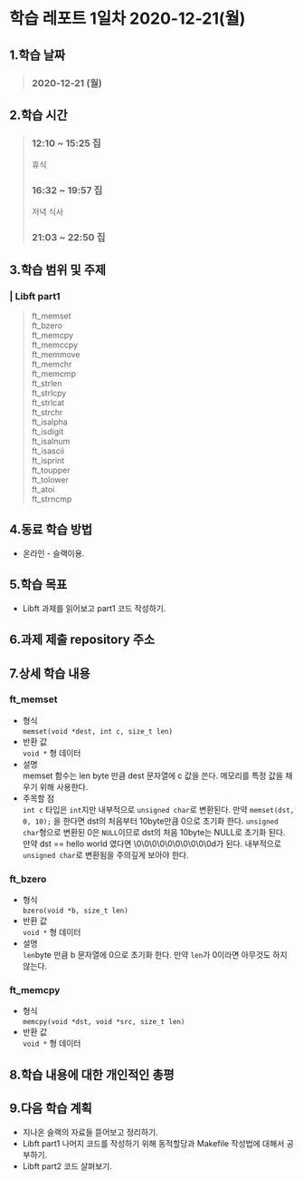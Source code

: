 # **학습 레포트 1일차 2020-12-21(월)**
## **1.학습 날짜**
> ### **2020-12-21 (월)**
## **2.학습 시간**
> ### **12:10 ~ 15:25 집**
> 휴식
> ### **16:32 ~ 19:57 집**
> 저녁 식사
> ### **21:03 ~ 22:50 집**

## **3.학습 범위 및 주제**
### | Libft part1 
> ft_memset\
> ft_bzero\
> ft_memcpy\
> ft_memccpy\
> ft_memmove\
> ft_memchr\
> ft_memcmp\
> ft_strlen\
> ft_strlcpy\
> ft_strlcat\
> ft_strchr\
> ft_isalpha\
> ft_isdigit\
> ft_isalnum\
> ft_isascii\
> ft_isprint\
> ft_toupper\
> ft_tolower\
> ft_atoi\
> ft_strncmp

## **4.동료 학습 방법**
- 온라인 - 슬랙이용.
## **5.학습 목표**
- Libft 과제를 읽어보고 part1 코드 작성하기.

## **6.과제 제출 repository 주소**
## **7.상세 학습 내용**
### ft_memset
- 형식\
`memset(void *dest, int c, size_t len)`
- 반환 값\
`void *` 형 데이터
- 설명\
memset 함수는 len byte 만큼 dest 문자열에 c 값을 쓴다.
메모리를 특정 값을 채우기 위해 사용한다.
- 주목할 점\
`int c` 타입은 `int`지만 내부적으로 `unsigned char`로 변환된다.
만약 `memset(dst, 0, 10);` 을 한다면 dst의 처음부터 10byte만큼 0으로 초기화 한다.
`unsigned char`형으로 변환된 0은 `NULL`이므로 dst의 처음 10byte는 NULL로 초기화 된다.
만약 dst == hello world 였다면 \0\0\0\0\0\0\0\0\0\0d가 된다.
내부적으로 `unsigned char`로 변환됨을 주의깊게 보아야 한다.

### ft_bzero
- 형식\
`bzero(void *b, size_t len)`
- 반환 값\
`void *` 형 데이터
- 설명\
`len`byte 만큼 b 문자열에 0으로 초기화 한다.
만약 `len`가 0이라면 아무것도 하지 않는다.

### ft_memcpy
- 형식\
`memcpy(void *dst, void *src, size_t len)`
- 반환 값\
`void *` 형 데이터

## **8.학습 내용에 대한 개인적인 총평**
## **9.다음 학습 계획**
- 지나온 슬랙의 자료들 뜯어보고 정리하기.
- Libft part1 나머지 코드를 작성하기 위해 동적할당과 Makefile 작성법에 대해서 공부하기.
- Libft part2 코드 살펴보기.
